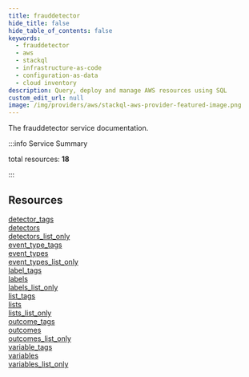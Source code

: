 ```yaml
---
title: frauddetector
hide_title: false
hide_table_of_contents: false
keywords:
  - frauddetector
  - aws
  - stackql
  - infrastructure-as-code
  - configuration-as-data
  - cloud inventory
description: Query, deploy and manage AWS resources using SQL
custom_edit_url: null
image: /img/providers/aws/stackql-aws-provider-featured-image.png
---
```


The frauddetector service documentation.

:::info Service Summary

<div class="row">
<div class="providerDocColumn">
<span>total resources:&nbsp;<b>18</b></span><br />
</div>
</div>

:::

## Resources
<div class="row">
<div class="providerDocColumn">
<a href="/providers/aws/frauddetector/detector_tags/">detector_tags</a><br />
<a href="/providers/aws/frauddetector/detectors/">detectors</a><br />
<a href="/providers/aws/frauddetector/detectors_list_only/">detectors_list_only</a><br />
<a href="/providers/aws/frauddetector/event_type_tags/">event_type_tags</a><br />
<a href="/providers/aws/frauddetector/event_types/">event_types</a><br />
<a href="/providers/aws/frauddetector/event_types_list_only/">event_types_list_only</a><br />
<a href="/providers/aws/frauddetector/label_tags/">label_tags</a><br />
<a href="/providers/aws/frauddetector/labels/">labels</a><br />
<a href="/providers/aws/frauddetector/labels_list_only/">labels_list_only</a>
</div>
<div class="providerDocColumn">
<a href="/providers/aws/frauddetector/list_tags/">list_tags</a><br />
<a href="/providers/aws/frauddetector/lists/">lists</a><br />
<a href="/providers/aws/frauddetector/lists_list_only/">lists_list_only</a><br />
<a href="/providers/aws/frauddetector/outcome_tags/">outcome_tags</a><br />
<a href="/providers/aws/frauddetector/outcomes/">outcomes</a><br />
<a href="/providers/aws/frauddetector/outcomes_list_only/">outcomes_list_only</a><br />
<a href="/providers/aws/frauddetector/variable_tags/">variable_tags</a><br />
<a href="/providers/aws/frauddetector/variables/">variables</a><br />
<a href="/providers/aws/frauddetector/variables_list_only/">variables_list_only</a>
</div>
</div>